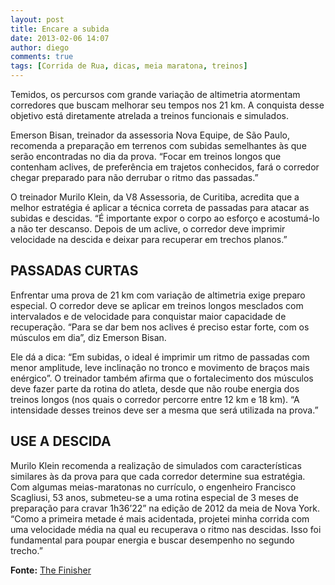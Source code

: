```yaml
---
layout: post
title: Encare a subida
date: 2013-02-06 14:07
author: diego
comments: true
tags: [Corrida de Rua, dicas, meia maratona, treinos]
---
```

Temidos, os percursos com grande variação de altimetria atormentam corredores que buscam melhorar seu tempos nos 21 km. A conquista desse objetivo está diretamente atrelada a treinos funcionais e simulados.

Emerson Bisan, treinador da assessoria Nova Equipe, de São Paulo, recomenda a preparação em terrenos com subidas semelhantes às que serão encontradas no dia da prova. “Focar em treinos longos que contenham aclives, de preferência em trajetos conhecidos, fará o corredor chegar preparado para não derrubar o ritmo das passadas.”

<!--more-->

O treinador Murilo Klein, da V8 Assessoria, de Curitiba, acredita que a melhor estratégia é aplicar a técnica correta de passadas para atacar as subidas e descidas. “É importante expor o corpo ao esforço e acostumá-lo a não ter descanso. Depois de um aclive, o corredor deve imprimir velocidade na descida e deixar para recuperar em trechos planos.”

## PASSADAS CURTAS

Enfrentar uma prova de 21 km com variação de altimetria exige preparo especial. O corredor deve se aplicar em treinos longos mesclados com intervalados e de velocidade para conquistar maior capacidade de recuperação. “Para se dar bem nos aclives é preciso estar forte, com os músculos em dia”, diz Emerson Bisan.

Ele dá a dica: “Em subidas, o ideal é imprimir um ritmo de passadas com menor amplitude, leve inclinação no tronco e movimento de braços mais enérgico”. O treinador também afirma que o fortalecimento dos músculos deve fazer parte da rotina do atleta, desde que não roube energia dos treinos longos (nos quais o corredor percorre entre 12 km e 18 km). “A intensidade desses treinos deve ser a mesma que será utilizada na prova.”

## USE A DESCIDA

Murilo Klein recomenda a realização de simulados com características similares às da prova para que cada corredor determine sua estratégia. Com algumas meias-maratonas no currículo, o engenheiro Francisco Scagliusi, 53 anos, submeteu-se a uma rotina especial de 3 meses de preparação para cravar 1h36’22” na edição de 2012 da meia de Nova York. “Como a primeira metade é mais acidentada, projetei minha corrida com uma velocidade média na qual eu recuperava o ritmo nas descidas. Isso foi fundamental para poupar energia e buscar desempenho no segundo trecho.”

**Fonte:** <a href="http://www.thefinisher.com.br/treino/materia/-encare-a-subida#.URKJJb-gZ8w" target="_blank">The Finisher</a>